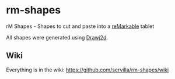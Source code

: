 # rm-shapes

rM Shapes - Shapes to cut and paste into a [reMarkable](https://remarkable.com/) tablet

All shapes were generated using [Drawj2d](https://drawj2d.sourceforge.io/).

## Wiki

Everything is in the wiki: https://github.com/servilla/rm-shapes/wiki

